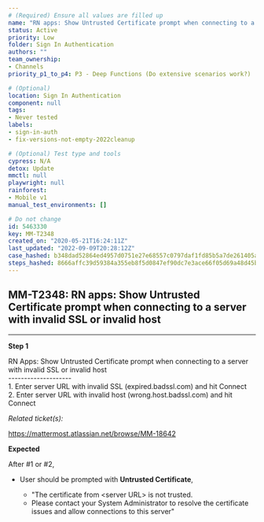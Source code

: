 ```yaml
---
# (Required) Ensure all values are filled up
name: "RN apps: Show Untrusted Certificate prompt when connecting to a server with invalid SSL or invalid host"
status: Active
priority: Low
folder: Sign In Authentication
authors: ""
team_ownership: 
- Channels
priority_p1_to_p4: P3 - Deep Functions (Do extensive scenarios work?)

# (Optional)
location: Sign In Authentication
component: null
tags: 
- Never tested
labels: 
- sign-in-auth
- fix-versions-not-empty-2022cleanup

# (Optional) Test type and tools
cypress: N/A
detox: Update
mmctl: null
playwright: null
rainforest: 
- Mobile v1
manual_test_environments: []

# Do not change
id: 5463330
key: MM-T2348
created_on: "2020-05-21T16:24:11Z"
last_updated: "2022-09-09T20:28:12Z"
case_hashed: b348dad52864ed4957d0751e27e68557c0797daf1fd85b5a7de261405a663e7ca8ad5e9040630a8b9048b542d999ee98
steps_hashed: 8666affc39d59384a355eb8f5d0847ef90dc7e3ace66f05d69a48d45b0f63f53ec7b2de296f4decc6703de4301fd11c9
---
```


<!-- (Auto-generated) Based on frontmatter's "key" and "name" -->

## MM-T2348: RN apps: Show Untrusted Certificate prompt when connecting to a server with invalid SSL or invalid host

---

**Step 1**

RN Apps: Show Untrusted Certificate prompt when connecting to a server with invalid SSL or invalid host\
\--------------------\
1\. Enter server URL with invalid SSL (expired.badssl.com) and hit Connect\
2\. Enter server URL with invalid host (wrong.host.badssl.com) and hit Connect

_Related ticket(s):_

<https://mattermost.atlassian.net/browse/MM-18642>

**Expected**

After #1 or #2,

- User should be prompted with **Untrusted Certificate**,

  - "The certificate from \<server URL> is not trusted.
  - Please contact your System Administrator to resolve the certificate issues and allow connections to this server"
